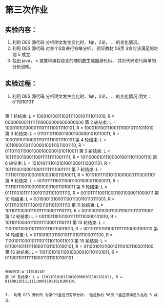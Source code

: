 # 第三次作业
## 实验内容：
1. 利用 DES 源代码 分析明文发生变化时，1轮，2论， ... 的变化情况。
2. 利用 DES 源代码 对某个S盒进行穷举分析， 验证教材 56页 S盒应该满足的准则 5 成立.
3. 找出 java， c 或某种编程语言的随机数生成器源代码， 并对代码进行简单的分析说明。

## 实验过程：
1. 利用 DES 源代码 分析明文发生变化时，1轮，2论， ... 的变化情况
   明文：b'11010101'
   ```
  第 1 轮结束: L = 10001010011100111100101111011010, R = 00000000111111110000000000000000
  第 2 轮结束: L = 10001010100001110111110011110101, R = 10001010011100111100101111011010
  第 3 轮结束: L = 01101101100010001000001010110011, R = 10001010100001110111110011110101
  第 4 轮结束: L = 10110000101110000100111011001110, R = 01101101100010001000001010110011
  第 5 轮结束: L = 10111100100011001111111110011111, R = 10110000101110000100111011001110
  第 6 轮结束: L = 10101011110101010010001110001101, R = 10111100100011001111111110011111
  第 7 轮结束: L = 11111011100100010100010011010011, R = 10101011110101010010001110001101
  第 8 轮结束: L = 00101111100110001001000011000011, R = 11111011100100010100010011010011
  第 9 轮结束: L = 01111101011111001011011010111110, R = 00101111100110001001000011000011
  第 10 轮结束: L = 00100010100011001100110110111001, R = 01111101011111001011011010111110
  第 11 轮结束: L = 10110110000111011111000111101111, R = 00100010100011001100110110111001
  第 12 轮结束: L = 00110111010100111111110000101010, R = 10110110000111011111000111101111
  第 13 轮结束: L = 11001011000101111011110110011010, R = 00110111010100111111110000101010
  第 14 轮结束: L = 01100101011001011101011100011100, R = 11001011000101111011110110011010
  第 15 轮结束: L = 01100110111111100011011010100101, R = 01100101011001011101011100011100
  第 16 轮结束: L = 11011010101100100000101101101011, R = 01100110111111100011011010100101

   ```
   
   修改明文:b'11010110'
   第 16 轮结束: L = 11011010101100100000101101101011, R = 01100110111111100011011010100101
   

3.  利用 DES 源代码 对某个S盒进行穷举分析， 验证教材 56页 S盒应该满足的准则 5 成立.
